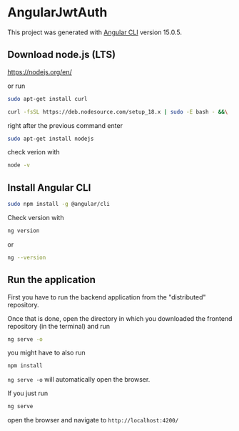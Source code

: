 # AngularJwtAuth

This project was generated with [Angular CLI](https://github.com/angular/angular-cli) version 15.0.5.

## Download node.js (LTS)

https://nodejs.org/en/  
  
or run  
  
```bash
sudo apt-get install curl
```
  
```bash
curl -fsSL https://deb.nodesource.com/setup_18.x | sudo -E bash - &&\
```
  
right after the previous command enter  
  
```bash
sudo apt-get install nodejs
```
  
check verion with  
  
```bash
node -v
```
  
## Install Angular CLI

```bash
sudo npm install -g @angular/cli
```
  
Check version with  
  
```bash
ng version
```
  
or  

```bash
ng --version
```
  
## Run the application

First you have to run the backend application from the "distributed" repository.  
  
Once that is done, open the directory in which you downloaded the frontend repository (in the terminal) and run  
  
```bash
ng serve -o
```
  
you might have to also run  
  
  ```bash
  npm install
  ```
  
`ng serve -o` will automatically open the browser.  
  
If you just run  
  
```bash
ng serve
```
  
open the browser and navigate to
`http://localhost:4200/`
